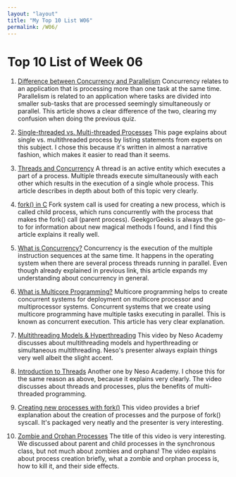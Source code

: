 ```yaml
---
layout: "layout"
title: "My Top 10 List W06"
permalink: /W06/
---
```

# Top 10 List of Week 06

1. [Difference between Concurrency and Parallelism](https://www.geeksforgeeks.org/difference-between-concurrency-and-parallelism/)
    Concurrency relates to an application that is processing more than one task at the same time. Parallelism is related to an application where  tasks are divided into smaller sub-tasks that are processed seemingly simultaneously or parallel. This article shows a clear difference of the two, clearing my confusion when doing the previous quiz. 
    
2. [Single-threaded vs. Multi-threaded Processes](https://www.ele.uri.edu/CARD/statements/threaded.html)
    This page explains about single vs. multithreaded process by listing statements from experts on this subject. I chose this because it's written in almost a narrative fashion, which makes it easier to read than it seems. 

3. [Threads and Concurrency](https://medium.com/@akhandmishra/operating-system-threads-and-concurrency-aec2036b90f)
    A thread is an active entity which executes a part of a process. Multiple threads execute simultaneously with each other which results in the execution of a single whole process. This article describes in depth about both of this topic very clearly. 

4. [fork() in C](https://www.geeksforgeeks.org/fork-system-call/)
    Fork system call is used for creating a new process, which is called child process, which runs concurrently with the process that makes the fork() call (parent process). GeekgorGeeks is always the go-to for information about new magical methods I found, and I find this article explains it really well. 

5. [What is Concurrency?](https://www.geeksforgeeks.org/concurrency-in-operating-system/)
    Concurrency is the execution of the multiple instruction sequences at the same time. It happens in the operating system when there are several process threads running in parallel. Even though already explained in previous link, this article expands my understanding about concurrency in general. 

6. [What is Multicore Programming?](https://www.tutorialspoint.com/what-is-multicore-programming)
    Multicore programming helps to create concurrent systems for deployment on multicore processor and multiprocessor systems. Concurrent systems that we create using multicore programming have multiple tasks executing in parallel. This is known as concurrent execution. This article has very clear explanation. 

7. [Multithreading Models & Hyperthreading](https://www.youtube.com/watch?v=HW2Wcx-ktsc)
    This video by Neso Academy discusses about multithreading models and hyperthreading or simultaneous multithreading. Neso's presenter always explain things very well albeit the slight accent. 

8.  [Introduction to Threads](https://www.youtube.com/watch?v=LOfGJcVnvAk)
    Another one by Neso Academy. I chose this for the same reason as above, because it explains very clearly. The video discusses about threads and processes, plus the benefits of multi-threaded programming. 

9.  [Creating new processes with fork()](https://www.youtube.com/watch?v=ss1-REMJ9GA)
    This video provides a brief explanation about the creation of processes and the purpose of fork() syscall. It's packaged very neatly and the presenter is very interesting. 

10. [Zombie and Orphan Processes](https://www.youtube.com/watch?v=L3YQDUuDjoo)
    The title of this video is very interesting. We discussed about parent and child processes in the synchronous class, but not much about zombies and orphans! The video explains about process creation briefly, what a zombie and orphan process is, how to kill it, and their side effects.   